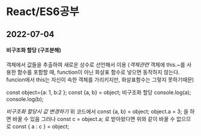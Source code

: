 # React/ES6공부

## 2022-07-04
#### 비구조화 할당 (구조분해)
객체에서 값들을 추출하여 새로운 상수로 선언해서 이용
(*객체관련* 객체에 this.~를 사용한 함수를 포함할 때, function이 아닌 화살표 함수로 넣으면 동작하지 않는다.
 funcion에서 this는 자신이 속한 객체를 가리키지만, 화살표함수는 그렇지 못하기때문)

 const object={a: 1, b:2 };
 const {a, b} = object;     비구조화 할당
 console.log(a);
 console.log(b);   

*비구조화 할당시 값 변경하기*
위 코드에서
 const {a, b} = object;
 object.a = 3; 을 하면 바꿀 수 있음
 그러나
 const c = object.a;    로 받아왔다면 위와 같이 바꿀 수 없으므로
 const { a : c } = object;
 
